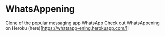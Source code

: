 # WhatsAppening

Clone of the popular messaging app WhatsApp
Check out WhatsAppening on Heroku (here)[https://whatsapp-ening.herokuapp.com/]!
